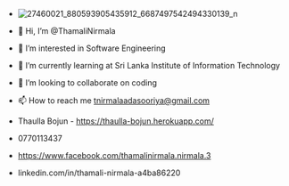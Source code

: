 
- ![27460021_880593905435912_6687497542494330139_n](https://user-images.githubusercontent.com/86107352/135994313-24cb231c-6bd3-47d9-a0c9-75782d53063a.jpg)

- 👋 Hi, I’m @ThamaliNirmala
- 👀 I’m interested in Software Engineering
- 🌱 I’m currently learning at Sri Lanka Institute of Information Technology
- 💞️ I’m looking to collaborate on coding
- 📫 How to reach me tnirmalaadasooriya@gmail.com
- Thaulla Bojun - https://thaulla-bojun.herokuapp.com/
- 0770113437
- https://www.facebook.com/thamalinirmala.nirmala.3
- linkedin.com/in/thamali-nirmala-a4ba86220

<!--
**ThamaliNirmala/ThamaliNirmala** is a ✨ _special_ ✨ repository because its `README.md` (this file) appears on your GitHub profile.
Here are some ideas to get you started:
-->
